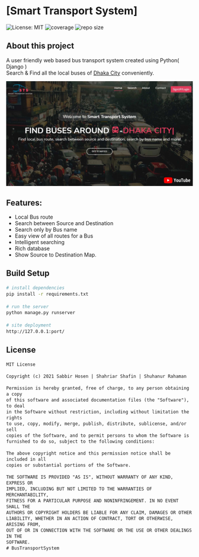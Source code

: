 # [Smart Transport System]
![License: MIT](https://img.shields.io/badge/License-MIT-blue) 
![coverage](https://img.shields.io/badge/coverage-85%25-green)
![repo size](https://img.shields.io/github/repo-size/Ingenuity-2-0/SmartTransportSystem?color=red)

## About this project
  A user friendly web based bus transport system created using Python( Django )<br>
  Search & Find all the local buses of [Dhaka City](https://en.wikipedia.org/wiki/Dhaka) conveniently.
  
[![IMAGE ALT TEXT HERE](https://raw.githubusercontent.com/shahriarshafin/smart-transport-system/main/static/accounts/assets/img/youtube.jpg)](https://youtu.be/250wrQvzD6Y)

## Features:
- Local Bus route
- Search between Source and Destination
- Search only by Bus name
- Easy view of all routes for a Bus
- Intelligent searching
- Rich database
- Show Source to Destination Map.

## Build Setup
```bash
# install dependencies
pip install -r requirements.txt

# run the server
python manage.py runserver

# site deployment
http://127.0.0.1:port/
```

## License
```
MIT License

Copyright (c) 2021 Sabbir Hosen | Shahriar Shafin | Shuhanur Rahaman

Permission is hereby granted, free of charge, to any person obtaining a copy
of this software and associated documentation files (the "Software"), to deal
in the Software without restriction, including without limitation the rights
to use, copy, modify, merge, publish, distribute, sublicense, and/or sell
copies of the Software, and to permit persons to whom the Software is
furnished to do so, subject to the following conditions:

The above copyright notice and this permission notice shall be included in all
copies or substantial portions of the Software.

THE SOFTWARE IS PROVIDED "AS IS", WITHOUT WARRANTY OF ANY KIND, EXPRESS OR
IMPLIED, INCLUDING BUT NOT LIMITED TO THE WARRANTIES OF MERCHANTABILITY,
FITNESS FOR A PARTICULAR PURPOSE AND NONINFRINGEMENT. IN NO EVENT SHALL THE
AUTHORS OR COPYRIGHT HOLDERS BE LIABLE FOR ANY CLAIM, DAMAGES OR OTHER
LIABILITY, WHETHER IN AN ACTION OF CONTRACT, TORT OR OTHERWISE, ARISING FROM,
OUT OF OR IN CONNECTION WITH THE SOFTWARE OR THE USE OR OTHER DEALINGS IN THE
SOFTWARE.
# BusTransportSystem
